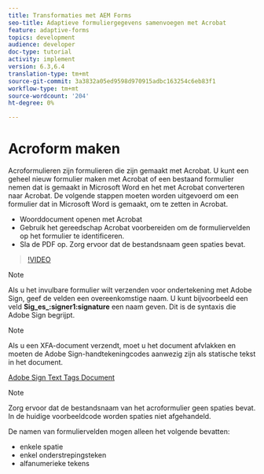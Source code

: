 ```yaml
---
title: Transformaties met AEM Forms
seo-title: Adaptieve formuliergegevens samenvoegen met Acrobat
feature: adaptive-forms
topics: development
audience: developer
doc-type: tutorial
activity: implement
version: 6.3,6.4
translation-type: tm+mt
source-git-commit: 3a3832a05ed9598d970915adbc163254c6eb83f1
workflow-type: tm+mt
source-wordcount: '204'
ht-degree: 0%

---
```



# Acroform maken

Acroformulieren zijn formulieren die zijn gemaakt met Acrobat. U kunt een geheel nieuw formulier maken met Acrobat of een bestaand formulier nemen dat is gemaakt in Microsoft Word en het met Acrobat converteren naar Acrobat. De volgende stappen moeten worden uitgevoerd om een formulier dat in Microsoft Word is gemaakt, om te zetten in Acrobat.

* Woorddocument openen met Acrobat
* Gebruik het gereedschap Acrobat voorbereiden om de formuliervelden op het formulier te identificeren.
* Sla de PDF op. Zorg ervoor dat de bestandsnaam geen spaties bevat.


>[!VIDEO](https://video.tv.adobe.com/v/22575?quality=9&learn=on)

>[!NOTE]
>
>Als u het invulbare formulier wilt verzenden voor ondertekening met Adobe Sign, geef de velden een overeenkomstige naam. U kunt bijvoorbeeld een veld **Sig_es_:signer1:signature** een naam geven. Dit is de syntaxis die Adobe Sign begrijpt.

>[!NOTE]
>
>Als u een XFA-document verzendt, moet u het document afvlakken en moeten de Adobe Sign-handtekeningcodes aanwezig zijn als statische tekst in het document.

[Adobe Sign Text Tags Document](https://helpx.adobe.com/sign/using/text-tag.html)

>[!NOTE]
>
>Zorg ervoor dat de bestandsnaam van het acroformulier geen spaties bevat. In de huidige voorbeeldcode worden spaties niet afgehandeld.
>
>De namen van formuliervelden mogen alleen het volgende bevatten:
>
>* enkele spatie
>* enkel onderstrepingsteken
>* alfanumerieke tekens

